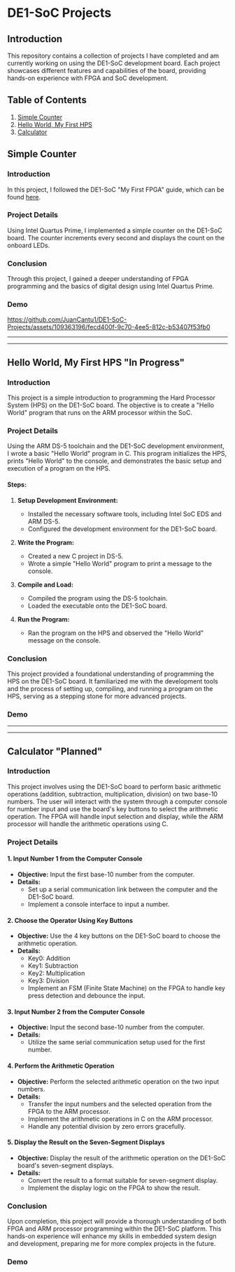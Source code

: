 # DE1-SoC Projects

## Introduction
This repository contains a collection of projects I have completed and am currently working on using the DE1-SoC development board. Each project showcases different features and capabilities of the board, providing hands-on experience with FPGA and SoC development.

## Table of Contents
1. [Simple Counter](#simple-counter)
2. [Hello World, My First HPS](#hello-world-my-first-hps-in-progress)
3. [Calculator](#calculator-planned)

## Simple Counter
### Introduction
In this project, I followed the DE1-SoC "My First FPGA" guide, which can be found [here](http://www.ee.ic.ac.uk/pcheung/teaching/msc_experiment/My_First_Fpga.pdf).

### Project Details
Using Intel Quartus Prime, I implemented a simple counter on the DE1-SoC board. The counter increments every second and displays the count on the onboard LEDs.

### Conclusion
Through this project, I gained a deeper understanding of FPGA programming and the basics of digital design using Intel Quartus Prime.

### Demo
https://github.com/JuanCantu1/DE1-SoC-Projects/assets/109363196/fecd400f-9c70-4ee5-812c-b53407f53fb0

---
---

## Hello World, My First HPS "In Progress"
### Introduction
This project is a simple introduction to programming the Hard Processor System (HPS) on the DE1-SoC board. The objective is to create a "Hello World" program that runs on the ARM processor within the SoC.

### Project Details
Using the ARM DS-5 toolchain and the DE1-SoC development environment, I wrote a basic "Hello World" program in C. This program initializes the HPS, prints "Hello World" to the console, and demonstrates the basic setup and execution of a program on the HPS.

#### Steps:
1. **Setup Development Environment:**
   - Installed the necessary software tools, including Intel SoC EDS and ARM DS-5.
   - Configured the development environment for the DE1-SoC board.

2. **Write the Program:**
   - Created a new C project in DS-5.
   - Wrote a simple "Hello World" program to print a message to the console.

3. **Compile and Load:**
   - Compiled the program using the DS-5 toolchain.
   - Loaded the executable onto the DE1-SoC board.

4. **Run the Program:**
   - Ran the program on the HPS and observed the "Hello World" message on the console.

### Conclusion
This project provided a foundational understanding of programming the HPS on the DE1-SoC board. It familiarized me with the development tools and the process of setting up, compiling, and running a program on the HPS, serving as a stepping stone for more advanced projects.

### Demo

---
---

## Calculator "Planned"
### Introduction
This project involves using the DE1-SoC board to perform basic arithmetic operations (addition, subtraction, multiplication, division) on two base-10 numbers. The user will interact with the system through a computer console for number input and use the board's key buttons to select the arithmetic operation. The FPGA will handle input selection and display, while the ARM processor will handle the arithmetic operations using C.

### Project Details
#### 1. Input Number 1 from the Computer Console
- **Objective:** Input the first base-10 number from the computer.
- **Details:** 
  - Set up a serial communication link between the computer and the DE1-SoC board.
  - Implement a console interface to input a number.

#### 2. Choose the Operator Using Key Buttons
- **Objective:** Use the 4 key buttons on the DE1-SoC board to choose the arithmetic operation.
- **Details:** 
  - Key0: Addition
  - Key1: Subtraction
  - Key2: Multiplication
  - Key3: Division
  - Implement an FSM (Finite State Machine) on the FPGA to handle key press detection and debounce the input.

#### 3. Input Number 2 from the Computer Console
- **Objective:** Input the second base-10 number from the computer.
- **Details:** 
  - Utilize the same serial communication setup used for the first number.

#### 4. Perform the Arithmetic Operation
- **Objective:** Perform the selected arithmetic operation on the two input numbers.
- **Details:** 
  - Transfer the input numbers and the selected operation from the FPGA to the ARM processor.
  - Implement the arithmetic operations in C on the ARM processor.
  - Handle any potential division by zero errors gracefully.

#### 5. Display the Result on the Seven-Segment Displays
- **Objective:** Display the result of the arithmetic operation on the DE1-SoC board's seven-segment displays.
- **Details:** 
  - Convert the result to a format suitable for seven-segment display.
  - Implement the display logic on the FPGA to show the result.

### Conclusion
Upon completion, this project will provide a thorough understanding of both FPGA and ARM processor programming within the DE1-SoC platform. This hands-on experience will enhance my skills in embedded system design and development, preparing me for more complex projects in the future.

### Demo
